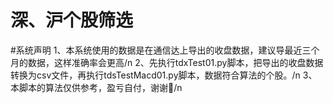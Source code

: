 # 深、沪个股筛选
#系统声明
  1、本系统使用的数据是在通信达上导出的收盘数据，建议导最近三个月的数据，这样准确率会更高/n
  2、先执行tdxTest01.py脚本，把导出的收盘数据转换为csv文件，再执行tdsTestMacd01.py脚本，数据符合算法的个股。/n
  3、本脚本的算法仅供参考，盈亏自付，谢谢🙏/n
